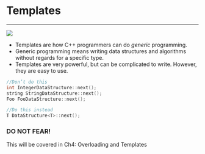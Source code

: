 # Templates

---

![](/assets/one-does-not-simply-learn-templates-in-c.jpg)

* Templates are how C++ programmers can do _generic_ programming.
* Generic programming means writing data structures and algorithms without regards for a specific type.
* Templates are very powerful, but can be complicated to write. However, they are easy to use.

```cpp
//Don’t do this
int IntegerDataStructure::next();
string StringDataStructure::next();
Foo FooDataStructure::next();

//Do this instead
T DataStructure<T>::next();
```

### DO NOT FEAR!

This will be covered in Ch4: Overloading and Templates

